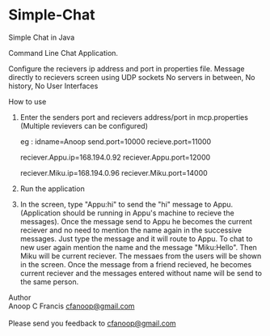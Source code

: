 # Simple-Chat
Simple Chat in Java

Command Line Chat Application.

  Configure the recievers ip address and port in properties file. 
  Message directly to recievers screen using UDP sockets
  No servers in between, No history, No User Interfaces
  
  
How to use

  1)  Enter the senders port and recievers address/port in mcp.properties (Multiple revievers can be configured)
    
      eg :
         idname=Anoop
         send.port=10000
         recieve.port=11000
         
         reciever.Appu.ip=168.194.0.92
         reciever.Appu.port=12000
         
         reciever.Miku.ip=168.194.0.96
         reciever.Miku.port=14000
        
  2)  Run the application
  
  3)  In the screen, type "Appu:hi" to send the "hi" message to Appu. (Application should be running in Appu's machine to recieve the messages). Once the message send to Appu he becomes the current reciever and no need to mention the name again in the successive messages. Just type the message and it will route to Appu. To chat to new user again mention the name and the message "Miku:Hello". Then Miku will be current reciever.
      The messaes from the users will be shown in the screen. Once the message from a friend recieved, he becomes current reciever and the messages entered without name will be send to the same person.
            
      
Author<br>
  Anoop C Francis
  cfanoop@gmail.com
  <br>
  <br>
Please send you feedback to cfanoop@gmail.com


  
 
  
  
  
  


